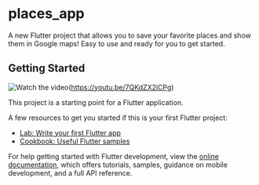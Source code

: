 # places_app

A new Flutter project that allows you to save your favorite places and show them in Google maps! Easy to use and ready for you to get started.

## Getting Started

![Watch the video](https://img.youtube.com/vi/7QKdZX2iCPg/maxresdefault.jpg)(https://youtu.be/7QKdZX2iCPg)

This project is a starting point for a Flutter application.

A few resources to get you started if this is your first Flutter project:

- [Lab: Write your first Flutter app](https://docs.flutter.dev/get-started/codelab)
- [Cookbook: Useful Flutter samples](https://docs.flutter.dev/cookbook)

For help getting started with Flutter development, view the
[online documentation](https://docs.flutter.dev/), which offers tutorials,
samples, guidance on mobile development, and a full API reference.
